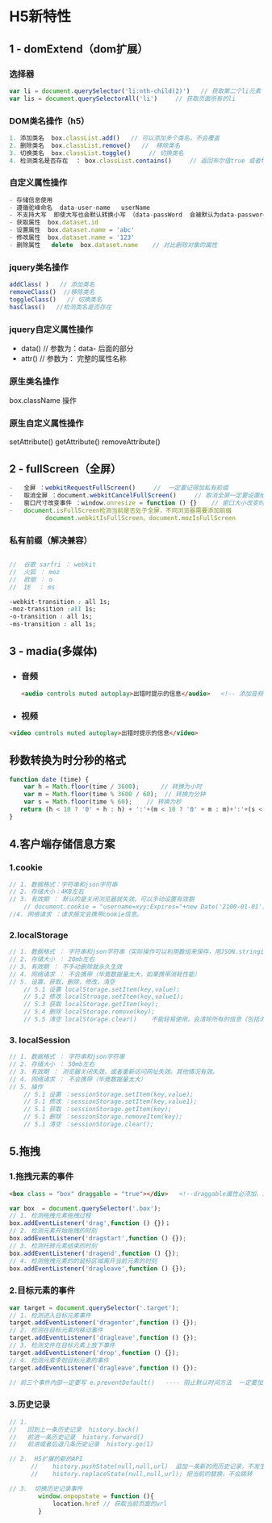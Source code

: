 # 					H5新特性

## 1 - domExtend（dom扩展）

### 选择器

```javascript
var li = document.querySelector('li:nth-child(2)')   // 获取第二个li元素
var lis = document.querySelectorAll('li')     // 获取页面所有的li
```

### DOM类名操作（h5）

```javascript
1. 添加类名  box.classList.add()   // 可以添加多个类名，不会覆盖
2. 删除类名  box.classList.remove()   //  移除类名
3. 切换类名  box.classList.toggle()     // 切换类名
4. 检测类名是否存在  ： box.classList.contains()     // 返回布尔值true 或者false	
```



### 自定义属性操作

```javascript
- 存储信息使用
- 遵循驼峰命名  data-user-name   userName   
- 不支持大写  即使大写也会默认转换小写 （data-passWord  会被默认为data-password）
- 获取属性  box.dataset.id 
- 设置属性  box.dataset.name = 'abc'
- 修改属性  box.dataset.name = '123'
- 删除属性   delete  box.dataset.name    // 对比删除对象的属性
```


### jquery类名操作

```javascript
addClass( )   // 添加类名
removeClass()  //移除类名
toggleClass()   // 切换类名
hasClass()   //检测类名是否存在
```



### jquery自定义属性操作

- data()  // 参数为：data- 后面的部分      
- attr()   // 参数为： 完整的属性名称

### 原生类名操作

box.className   操作

### 原生自定义属性操作

setAttribute()    getAttribute()   removeAttribute()



## 2 - fullScreen（全屏）

```javascript
- 	全屏 ：webkitRequestFullScreen()     //  一定要记得加私有前缀
- 	取消全屏 ：document.webkitCancelFullScreen()     // 取消全屏一定要设置给document
- 	窗口尺寸改变事件 ：window.onresize = function () {}    // 窗口大小改变时触发。
- 	document.isFullScreen检测当前是否处于全屏，不同浏览器需要添加前缀
          document.webkitIsFullScreen、document.mozIsFullScreen 
```

### 私有前缀（解决兼容）

```javascript

//	谷歌 sarfri ： webkit
//	火狐 ： moz
//	欧朋 ： o
//	IE  ： ms

```

```css
-webkit-transition : all 1s;
-moz-transition :all 1s;
-o-transition : all 1s;
-ms-transition : all 1s;
```




## 3 - madia(多媒体)

- ### 音频

  ```html
  <audio controls muted autoplay>出错时提示的信息</audio>   <!-- 添加音频-->
  ```

- ### 视频


```html
<video controls muted autoplay>出错时提示的信息</video>
```

## 秒数转换为时分秒的格式

```javascript
function date (time) {
    var h = Math.floor(time / 3600);      // 转换为小时
    var m = Math.floor(time % 3600 / 60);  // 转换为分钟
    var s = Math.floor(time % 60);    // 转换为秒
   return (h < 10 ? '0' + h : h) + ':'+(m < 10 ? '0' + m : m)+':'+(s < 10 ? '0' + s : s)
}
```

## 4.客户端存储信息方案

### 1.cookie 

```javascript
// 1. 数据格式：字符串和json字符串
// 2. 存储大小：4KB左右
// 3. 有效期 ： 默认的是关闭浏览器就失效。可以手动设置有效期
	// document.cookie = "username=xyy;Expires="+new Date('2100-01-01');
//4. 网络请求 ：请求报文会携带cookie信息。
```

### 2.localStorage 

```javascript
// 1. 数据格式 ： 字符串和json字符串（实际操作可以利用数组来保存，用JSON.stringify() 来转换为json格式）
// 2. 存储大小 ： 20mb左右
// 3. 有效期 ： 不手动删除就永久生效
// 4. 网络请求 ： 不会携带（毕竟数据量太大，如果携带消耗性能）	
// 5. 设置，获取，删除，修改，清空
	// 5.1 设置 localStorage.setItem(key,value);
	// 5.2 修改 localStroage.setItem(key,value1);
	// 5.3 获取 localStorage.getItem(key);
	// 5.4 删除 localStorage.remove(key);
	// 5.5 清空 localStorage.clear()    不能轻易使用，会清除所有的信息（包括浏览器自带的）
```

### 3. localSession

```javascript
// 1. 数据格式 ： 字符串和json字符串
// 2. 存储大小 ： 50mb左右
// 3. 有效期 ： 浏览器关闭失效，或者重新访问网址失效。其他情况有效。
// 4. 网络请求 ： 不会携带（毕竟数据量太大）
// 5. 操作
	// 5.1 设置 ：sessionStorage.setItem(key,value);
	// 5.1 修改 ：sessionStorage.setItem(key,value1);
	// 5.1 获取 ：sessionStorage.getItem(key);
	// 5.1 删除 ：sessionStorage.removeItem(key);
	// 5.1 清空 ：sessionStorage.clear();
```

## 5.拖拽

### 1.拖拽元素的事件

```html
<box class = "box" draggable = "true"></div>   <!--draggable属性必须加，元素才可以拖拽-->
```



```javascript
var box  = document.querySelector('.box');
// 1. 检测拖拽元素拖拽过程
box.addEventListener('drag',function () {})；
// 2. 检测元素开始拖拽的时刻
box.addEventListener('dragstart',function () {});
// 3. 检测托转元素结束的时刻
box.addEventListener('dragend',function () {});
// 4. 检测拖拽元素的的鼠标区域离开当前元素的时刻
box.addEventListener('dragleave',function () {});
```

### 2.目标元素的事件

```javascript
var target = document.querySelector('.target');
// 1. 检测进入目标元素事件
target.addEventListener('dragenter',function () {});
// 2. 检测在目标元素内移动事件
target.addEventListener('dragleave',function () {});
// 3. 检测文件在目标元素上放下事件
target.addEventListener('drop',function () {});
// 4. 检测元素李尅目标元素的事件
target.addEventListener('dragleave',function () {});

// 前三个事件内部一定要写 e.preventDefault()   ---- 阻止默认时间方法  一定要加括号。。。
```

### 3.历史记录

```javascript
// 1.   
//   回到上一条历史记录  history.back()
//   前进一条历史记录  history.forward()
//   前进或者后退几条历史记录  history.go(1)

// 2.  H5扩展的新的API
	  //    history.pushState(null,null,url)  追加一条新的而历史记录，不发生跳转，在切换后不刷新页面，
	  //    history.replaceState(null,null,url); 把当前的替换，不会跳转

// 3.  切换历史记录事件
        window.onpopstate = function (){
			location.href // 获取当前页面的url
        }
```

